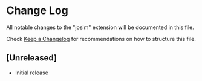 # Change Log

All notable changes to the "josim" extension will be documented in this file.

Check [Keep a Changelog](http://keepachangelog.com/) for recommendations on how to structure this file.

## [Unreleased]

- Initial release